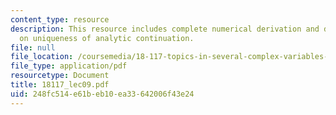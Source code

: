 ```yaml
---
content_type: resource
description: This resource includes complete numerical derivation and description
  on uniqueness of analytic continuation.
file: null
file_location: /coursemedia/18-117-topics-in-several-complex-variables-spring-2005/248fc514e61beb10ea33642006f43e24_18117_lec09.pdf
file_type: application/pdf
resourcetype: Document
title: 18117_lec09.pdf
uid: 248fc514-e61b-eb10-ea33-642006f43e24
---
```


